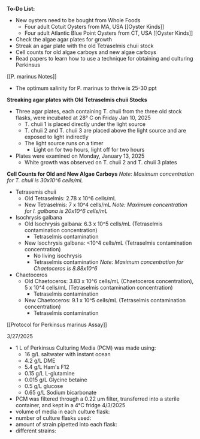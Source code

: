 **To-Do List:** 
- New oysters need to be bought from Whole Foods 
	- Four adult Cotuit Oysters from MA, USA [[Oyster Kinds]]
	- Four adult Atlantic Blue Point Oysters from CT, USA [[Oyster Kinds]]
- Check the algae agar plates for growth 
- Streak an agar plate with the old Tetraselmis chuii stock 
- Cell counts for old algae carboys and new algae carboys 
- Read papers to learn how to use a technique for obtaining and culturing Perkinsus

[[P. marinus Notes]] 
- The optimum salinity for P. marinus to thrive is 25-30 ppt

**Streaking agar plates with Old Tetraselmis chuii Stocks** 
- Three agar plates, each containing T. chuii from the three old stock flasks, were incubated at 28° C on Friday Jan 10, 2025
	- T. chuii 1 is placed directly under the light source 
	- T. chuii 2 and T. chuii 3 are placed above the light source and are exposed to light indirectly
	- The light source runs on a timer
		- Light on for two hours, light off for two hours 
- Plates were examined on Monday, January 13, 2025
	- White growth was observed on T. chuii 2 and T. chuii 3 plates

**Cell Counts for Old and New Algae Carboys** 
*Note: Maximum concentration for T. chuii is 30x10^6 cells/mL*
- Tetrasemis chuii 
	- Old Tetraselmis: 2.78 x 10^6 cells/mL
	- New Tetraselmis: 7 x 10^4 cells/mL
*Note: Maximum concentration for I. galbana is 20x10^6 cells/mL*
- Isochrysis galbana
	- Old Isochrysis galbana: 6.3 x 10^5 cells/mL (Tetraselmis contamination concentration)
		- Tetraselmis contamination
	- New Isochrysis galbana: <10^4 cells/mL (Tetraselmis contamination concentration)
		- No living isochrysis
		- Tetraselmis contamination
*Note: Maximum concentration for Chaetoceros is 8.88x10^6*
- Chaetoceros
	- Old Chaetoceros: 3.83 x 10^6 cells/mL (Chaetoceros concentration), 5 x 10^4 cells/mL (Tetraselmis contamination concentration)
		- Tetraselmis contamination
	- New Chaetoceros: 9.1 x 10^5 cells/mL (Tetraselmis contamination concentration)
		- Tetraselmis contamination


[[Protocol for Perkinsus marinus Assay]]

3/27/2025
- 1 L of Perkinsus Culturing Media (PCM) was made using:
	- 16 g/L saltwater with instant ocean
	- 4.2 g/L DME
	- 5.4 g/L Ham's F12
	- 0.15 g/L L-glutamine
	- 0.015 g/L Glycine betaine 
	- 0.5 g/L glucose
	- 0.65 g/L Sodium bicarbonate
- PCM was filtered through a 0.22 um filter, transferred into a sterile container, and kept in a 4°C fridge
4/3/2025
- volume of media in each culture flask:
- number of culture flasks used:
- amount of strain pipetted into each flask:
- different strains:
